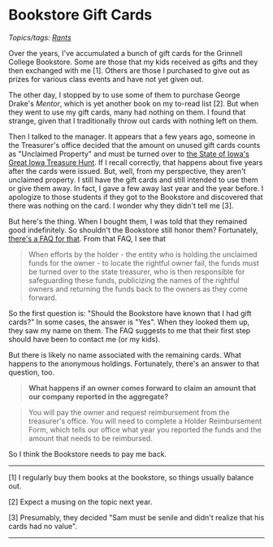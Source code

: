 Bookstore Gift Cards
====================

*Topics/tags: [Rants](index-rants)*

Over the years, I've accumulated a bunch of gift cards for the
Grinnell College Bookstore.  Some are those that my kids received
as gifts and they then exchanged with me [1].  Others are those I
purchased to give out as prizes for various class events and have
not yet given out.

The other day, I stopped by to use some of them to purchase George
Drake's _Mentor_, which is yet another book on my to-read list [2].
But when they went to use my gift cards, many had nothing on them.
I found that strange, given that I traditionally throw out cards with
nothing left on them.

Then I talked to the manager.  It appears that a few years ago,
someone in the Treasurer's office decided that the amount on unused
gift cards counts as "Unclaimed Property" and must be turned over
to [the State of Iowa's Great Iowa Treasure
Hunt](https://greatiowatreasurehunt.gov/).  If I recall correctly,
that happens about five years after the cards were issued.  But,
well, from my perspective, they aren't unclaimed property.  I still
have the gift cards and still intended to use them or give them
away.  In fact, I gave a few away last year and the year before.
I apologize to those students if they got to the Bookstore and
discovered that there was nothing on the card.  I wonder why they
didn't tell me [3].

But here's the thing.  When I bought them, I was told that they
remained good indefinitely.  So shouldn't the Bookstore still honor
them?  Fortunately, [there's a FAQ for that](https://greatiowatreasurehunt.gov/app/faq-report).  From that FAQ, I see that

>  When efforts by the holder - the entity who is holding the unclaimed funds for the owner - to locate the rightful owner fail, the funds must be turned over to the state treasurer, who is then responsible for safeguarding these funds, publicizing the names of the rightful owners and returning the funds back to the owners as they come forward. 

So the first question is: "Should the Bookstore have known that I
had gift cards?"  In some cases, the answer is "Yes".  When they looked
them up, they saw my name on them.  The FAQ suggests to me that their
first step should have been to contact me (or my kids).

But there is likely no name associated with the remaining cards.  What
happens to the anonymous holdings.  Fortunately, there's an answer to
that question, too.

>  **What happens if an owner comes forward to claim an amount that our company reported in the aggregate?**

> You will pay the owner and request reimbursement from the treasurer's office. You will need to complete a Holder Reimbursement Form, which tells our office what year you reported the funds and the amount that needs to be reimbursed. 

So I think the Bookstore needs to pay me back.

---

[1] I regularly buy them books at the bookstore, so things usually balance
out.

[2] Expect a musing on the topic next year.

[3] Presumably, they decided "Sam must be senile and didn't realize
that his cards had no value".

---
